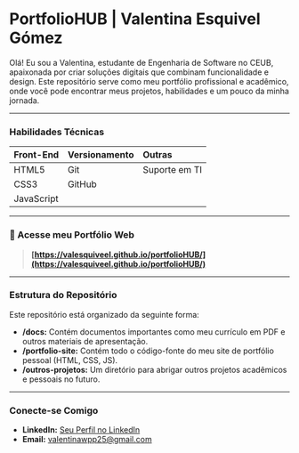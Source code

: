 # PortfolioHUB | Valentina Esquivel Gómez

Olá! Eu sou a Valentina, estudante de Engenharia de Software no CEUB, apaixonada por criar soluções digitais que combinam funcionalidade e design. Este repositório serve como meu portfólio profissional e acadêmico, onde você pode encontrar meus projetos, habilidades e um pouco da minha jornada.

---

###  Habilidades Técnicas

| Front-End | Versionamento | Outras |
| :--- | :--- | :--- |
| HTML5 | Git | Suporte em TI |
| CSS3  | GitHub | |
| JavaScript | | |

---

### 🚀 Acesse meu Portfólio Web
> **[https://valesquiveel.github.io/portfolioHUB/](https://valesquiveel.github.io/portfolioHUB/)**

---

###  Estrutura do Repositório

Este repositório está organizado da seguinte forma:

- **/docs:** Contém documentos importantes como meu currículo em PDF e outros materiais de apresentação.
- **/portfolio-site:** Contém todo o código-fonte do meu site de portfólio pessoal (HTML, CSS, JS).
- **/outros-projetos:** Um diretório para abrigar outros projetos acadêmicos e pessoais no futuro.

---

### Conecte-se Comigo

- **LinkedIn:** [Seu Perfil no LinkedIn](https://www.linkedin.com/in/valentina-coromoto-esquivel-gómez-398b912b1)
- **Email:** valentinawpp25@gmail.com
